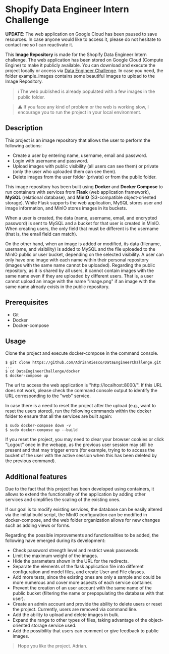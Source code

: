 # Shopify Data Engineer Intern Challenge
**UPDATE**: The web application on Google Cloud has been paused to save resources. In case anyone would like to access it, please do not hesitate to contact me so I can reactivate it.

This **Image Repository** is made for the Shopify Data Engineer Intern challenge. The web application has been stored on Google Cloud (Compute Engine) to make it publicly available. You can download and execute the project locally or access via [Data Engineer Challenge](http://adrianriesco.com:8000/). In case you need, the folder example_images contains some beautiful images to upload to the Image Repository.
> ℹ️ The web published is already populated with a few images in the public folder.

> ⚠️ If you face any kind of problem or the web is working slow, I encourage you to run the project in your local environment.

## Description
This project is an image repository that allows the user to perform the following actions:
 - Create a user by entering name, username, email and password.
 - Login with username and password.
 - Upload images with public visibility (all users can see them) or private (only the user who uploaded them can see them).
 - Delete images from the user folder (private) or from the public folder.

This image repository has been built using **Docker** and **Docker Compose** to run containers with services from **Flask** (web application framework), **MySQL** (relational database), and **MinIO** (S3-compatible object-oriented storage). While Flask supports the web application, MySQL stores user and image information, and MinIO stores images in its buckets.

When a user is created, the data (name, username, email, and encrypted password) is sent to MySQL and a bucket for that user is created in MinIO. When creating users, the only field that must be different is the username (that is, the email field can match).

On the other hand, when an image is added or modified, its data (filename, username, and visibility) is added to MySQL and the file uploaded to the MinIO public or user bucket, depending on the selected visibility. A user can only have one image with each name within their personal repository (images with the same name cannot be uploaded). Regarding the public repository, as it is shared by all users, it cannot contain images with the same name even if they are uploaded by different users. That is, a user cannot upload an image with the name "image.png" if an image with the same name already exists in the public repository.

## Prerequisites
 - Git
 - Docker
 - Docker-compose

## Usage
Clone the project and execute docker-compose in the command console.
```
$ git clone https://github.com/AdrianRiesco/DataEngineerChallenge.git
...
$ cd DataEngineerChallenge/docker
$ docker-compose up
```
The url to access the web application is "http://localhost:8000/". If this URL does not work, please check the command console output to identify the URL corresponding to the "web" service.

In case there is a need to reset the project after the upload (e.g., want to reset the users stored), run the following commands within the docker folder to ensure that all the services are built again:
```
$ sudo docker-compose down -v
$ sudo docker-compose up --build
```

If you reset the project, you may need to clear your browser cookies or click "Logout" once in the webapp, as the previous user session may still be present and that may trigger errors (for example, trying to to access the bucket of the user with the active session when this has been deleted by the previous command).

## Additional features
Due to the fact that this project has been developed using containers, it allows to extend the functionality of the application by adding other services and simplifies the scaling of the existing ones.

If our goal is to modify existing services, the database can be easily altered via the initial build script, the MinIO configuration can be modified in docker-compose, and the web folder organization allows for new changes such as adding views or forms.

Regarding the possible improvements and functionalities to be added, the following have emerged during its development:
 - Check password strength level and restrict weak passwords.
 - Limit the maximum weight of the images.
 - Hide the parameters shown in the URL for the redirects.
 - Separate the elements of the flask application file into different configuration and model files, and create User and File classes.
 - Add more tests, since the existing ones are only a sample and could be more numerous and cover more aspects of each service container.
 - Prevent the creation of an user account with the same name of the public bucket (filtering the name or prepopulating the database with that user).
 - Create an admin account and provide the ability to delete users or reset the project. Currently, users are removed via command line.
 - Add the ability to upload and delete images in bulk.
 - Expand the range to other types of files, taking advantage of the object-oriented storage service used.
 - Add the possibility that users can comment or give feedback to public images.

 > Hope you like the project. Adrian.
